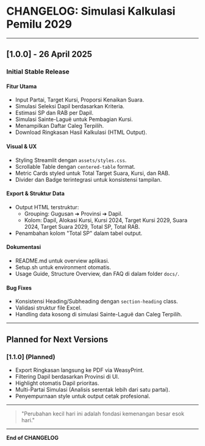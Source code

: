 # CHANGELOG: Simulasi Kalkulasi Pemilu 2029

---

## [1.0.0] - 26 April 2025
### Initial Stable Release

#### Fitur Utama
- Input Partai, Target Kursi, Proporsi Kenaikan Suara.
- Simulasi Seleksi Dapil berdasarkan Kriteria.
- Estimasi SP dan RAB per Dapil.
- Simulasi Sainte-Laguë untuk Pembagian Kursi.
- Menampilkan Daftar Caleg Terpilih.
- Download Ringkasan Hasil Kalkulasi (HTML Output).

#### Visual & UX
- Styling Streamlit dengan `assets/styles.css`.
- Scrollable Table dengan `centered-table` format.
- Metric Cards styled untuk Total Target Suara, Kursi, dan RAB.
- Divider dan Badge terintegrasi untuk konsistensi tampilan.

#### Export & Struktur Data
- Output HTML terstruktur:
  - Grouping: Gugusan ➔ Provinsi ➔ Dapil.
  - Kolom: Dapil, Alokasi Kursi, Kursi 2024, Target Kursi 2029, Suara 2024, Target Suara 2029, Total SP, Total RAB.
- Penambahan kolom "Total SP" dalam tabel output.

#### Dokumentasi
- README.md untuk overview aplikasi.
- Setup.sh untuk environment otomatis.
- Usage Guide, Structure Overview, dan FAQ di dalam folder `docs/`.

#### Bug Fixes
- Konsistensi Heading/Subheading dengan `section-heading` class.
- Validasi struktur file Excel.
- Handling data kosong di simulasi Sainte-Laguë dan Caleg Terpilih.

---

## Planned for Next Versions

### [1.1.0] (Planned)
- Export Ringkasan langsung ke PDF via WeasyPrint.
- Filtering Dapil berdasarkan Provinsi di UI.
- Highlight otomatis Dapil prioritas.
- Multi-Partai Simulasi (Analisis serentak lebih dari satu partai).
- Penyempurnaan style untuk output cetak profesional.

---

> "Perubahan kecil hari ini adalah fondasi kemenangan besar esok hari."

---

**End of CHANGELOG**
